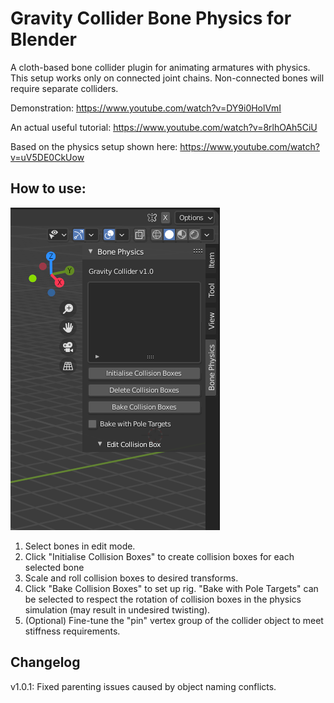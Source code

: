 # Gravity Collider Bone Physics for Blender

A cloth-based bone collider plugin for animating armatures with physics. This setup works only on connected joint chains. Non-connected bones will require separate colliders.

Demonstration: https://www.youtube.com/watch?v=DY9i0HolVmI

An actual useful tutorial: https://www.youtube.com/watch?v=8rlhOAh5CiU

Based on the physics setup shown here:
https://www.youtube.com/watch?v=uV5DE0CkUow


## How to use:
![](https://github.com/MiniEval/Bone-Physics/blob/main/UI.PNG)

1. Select bones in edit mode.
2. Click "Initialise Collision Boxes" to create collision boxes for each selected bone
3. Scale and roll collision boxes to desired transforms.
4. Click "Bake Collision Boxes" to set up rig. "Bake with Pole Targets" can be selected to respect the rotation of collision boxes in the physics simulation (may result in undesired twisting).
5. (Optional) Fine-tune the "pin" vertex group of the collider object to meet stiffness requirements.

## Changelog

v1.0.1: Fixed parenting issues caused by object naming conflicts.
